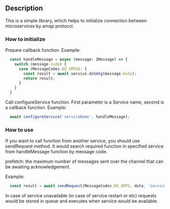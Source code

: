 ## Description
 This is a simple library, which helps to initialize connection between microservices by amqp protocol.

### How to initialize
Prepare callback function. Example:

```js
  const handleMessage = async (message: IMessage) => {
    switch (message.code) {
      case (MessageCodes.DO_SMTG): {
        const result = await service.doSmtg(message.body);
        return result;
      }
    }
  }
```

Call configureService function. First parameter is a Service name, second is a callback function.
Example:

```js
  await configureService('serviceName', handleMessage);
```

### How to use
If you want to call function from another service, you should use sendRequest method.
It would search required function in specified service from handleMessage function by message code.

prefetch: the maximum number of messages sent over the channel that can be awaiting acknowledgement.

  Example:
```js
  const result = await sendRequest(MessageCodes.DO_SMTG, data, 'serviceName', 'connectionString', 'prefetch');
```
In case of service unavailable (in case of service restart or etc) requests would be stored in queue and executes when service would be available.
